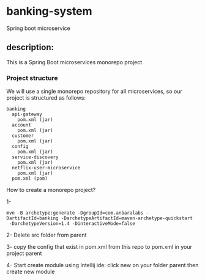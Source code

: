 # banking-system
Spring boot microservice

## description:
This is a Spring Boot microservices monorepo project

### Project structure
We will use a single monorepo repository for all microservices, so our project is structured as follows:
```
banking
  api-gateway
    pom.xml (jar)
  account
    pom.xml (jar)
  customer
    pom.xml (jar)  
  config
    pom.xml (jar)
  service-discovery
    pom.xml (jar)
  netflix-user-microservice
    pom.xml (jar)
  pom.xml (pom)
```
How to create a monorepo project?

1- 
```
mvn -B archetype:generate -DgroupId=com.anbaralabs -DartifactId=banking -DarchetypeArtifactId=maven-archetype-quickstart
 -DarchetypeVersion=1.4 -DinteractiveMode=false
```

2- Delete src folder from parent

3- copy the config that exist in pom.xml from this repo to pom.xml in your project parent

4- Start create module using Intellij ide: click new on your folder parent then create
new module


